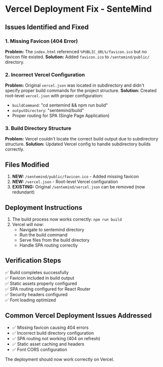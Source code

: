 # Vercel Deployment Fix - SenteMind

## Issues Identified and Fixed

### 1. Missing Favicon (404 Error)
**Problem:** The `index.html` referenced `%PUBLIC_URL%/favicon.ico` but no favicon file existed.
**Solution:** Added `favicon.ico` to `/sentemind/public/` directory.

### 2. Incorrect Vercel Configuration 
**Problem:** Original `vercel.json` was located in subdirectory and didn't specify proper build commands for the project structure.
**Solution:** Created root-level `vercel.json` with proper configuration:
- `buildCommand`: "cd sentemind && npm run build"  
- `outputDirectory`: "sentemind/build"
- Proper routing for SPA (Single Page Application)

### 3. Build Directory Structure
**Problem:** Vercel couldn't locate the correct build output due to subdirectory structure.
**Solution:** Updated Vercel config to handle subdirectory builds correctly.

## Files Modified

1. **NEW:** `/sentemind/public/favicon.ico` - Added missing favicon
2. **NEW:** `/vercel.json` - Root-level Vercel configuration
3. **EXISTING:** Original `/sentemind/vercel.json` can be removed (now redundant)

## Deployment Instructions

1. The build process now works correctly: `npm run build` 
2. Vercel will now:
   - Navigate to sentemind directory
   - Run the build command
   - Serve files from the build directory
   - Handle SPA routing correctly

## Verification Steps

✅ Build completes successfully  
✅ Favicon included in build output  
✅ Static assets properly configured  
✅ SPA routing configured for React Router  
✅ Security headers configured  
✅ Font loading optimized  

## Common Vercel Deployment Issues Addressed

- ✅ Missing favicon causing 404 errors
- ✅ Incorrect build directory configuration  
- ✅ SPA routing not working (404 on refresh)
- ✅ Static asset caching and headers
- ✅ Font CORS configuration

The deployment should now work correctly on Vercel.